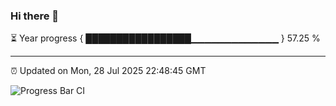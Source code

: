 ### Hi there 👋

⏳ Year progress { █████████████████▁▁▁▁▁▁▁▁▁▁▁▁▁ } 57.25 %

---

⏰ Updated on Mon, 28 Jul 2025 22:48:45 GMT

![Progress Bar CI](https://github.com/IshwaranRudhara/GIT-ACTION/workflows/Progress%20Bar%20CI/badge.svg)
